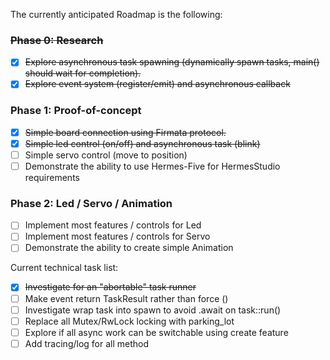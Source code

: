 The currently anticipated Roadmap is the following:

### ~~Phase 0: Research~~

- [X] ~~Explore asynchronous task spawning (dynamically spawn tasks, main() should wait for completion).~~
- [X] ~~Explore event system (register/emit) and asynchronous callback~~

### Phase 1: Proof-of-concept

- [X] ~~Simple board connection using Firmata protocol.~~
- [X] ~~Simple led control (on/off) and asynchronous task (blink)~~
- [ ] Simple servo control (move to position)
- [ ] Demonstrate the ability to use Hermes-Five for HermesStudio requirements

### Phase 2: Led / Servo / Animation

- [ ] Implement most features / controls for Led
- [ ] Implement most features / controls for Servo
- [ ] Demonstrate the ability to create simple Animation

Current technical task list:

- [X] ~~Investigate for an "abortable" task runner~~
- [ ] Make event return TaskResult rather than force ()
- [ ] Investigate wrap task into spawn to avoid .await on task::run()
- [ ] Replace all Mutex/RwLock locking with parking_lot
- [ ] Explore if all async work can be switchable using create feature
- [ ] Add tracing/log for all method